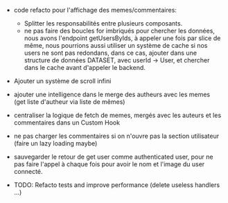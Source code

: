 - code refacto pour l'affichage des memes/commentaires:
    - Splitter les responsabilités entre plusieurs composants.
    - ne pas faire des boucles for imbriqués pour chercher les données, nous avons l'endpoint getUsersByIds, à appeler une fois par slice de même, nous pourrions aussi utiliser un système de cache si nos users ne sont pas redondans, dans ce cas, ajouter dans une structure de données DATASET, avec userId -> User, et chercher dans le cache avant d'appeler le backend.


- Ajouter un système de scroll infini

- ajouter une intelligence dans le merge des autheurs avec les memes (get liste d'autheur via liste de mêmes)
- centraliser la logique de fetch de memes, mergés avec les auteurs et les commentaires dans un Custom Hook
- ne pas charger les commentaires si on n'ouvre pas la section utilisateur (faire un lazy loading maybe)

-  sauvegarder le retour de get user comme authenticated user, pour ne pas faire l'appel à chaque fois pour avoir le nom et l'image du user connecté.

- TODO: Refacto tests and improve performance (delete useless handlers ...)